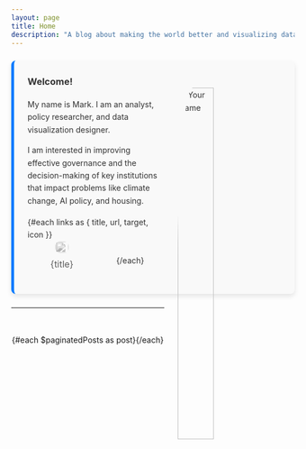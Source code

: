 ```yaml
---
layout: page
title: Home
description: "A blog about making the world better and visualizing data."
---
```


<script>
  import PostItem from "$lib/components/PostItem.svelte";
  import Pagination from "$lib/components/Pagination/Pagination.svelte";
  import { paginatedPosts } from "$lib/components/Pagination/paginatedPosts";
  import Seo from "$lib/components/Seo.svelte";
  import { siteTitle, siteDescription, links, mePic } from "$lib/constants";
  export let data;

  $: ({ posts } = data);
</script>

<div class="card-about">
    <img src="{mePic}" alt="Your Name" class="about-image">
    <h3>Welcome!</h3>
    <div class="about-text">
      <p>My name is Mark. I am an analyst, policy researcher, and data visualization designer.</p>
      <p>I am interested in improving effective governance and the decision-making of key institutions that impact problems like climate change, AI policy, and housing.</p>
    </div>
    <div class="about-links">
        {#each links as { title, url, target, icon }}
        <div class="link-item">
          <a href="{url}" {target}><img src="{icon}"/><span>{title}</span></a>
        </div>
        {/each}
    </div>

</div>


<hr/>

<div class="projects-container">
{#each $paginatedPosts as post}
  <PostItem {post} />
{/each}
</div>

<Pagination items={posts} itemsPerPage={6} />

<style>
.card-about {
  margin: 24px 0; /* Add some space to the top and bottom */
  color: #333; /* Change the font color */
  background-color: #f9f9f9; /* Add a light background color */
  padding: 24px; /* Add some padding */
  border-radius: 8px; /* Round the corners a bit */
  box-shadow: 0 4px 8px rgba(0, 0, 0, 0.1); /* Add a subtle shadow */
  line-height: 1.6;
  border-left: 5px solid #007bff; /* Bold, colored border line for emphasis */
}

.card-about h3 {
  margin-top: 0;
}

/* Responsive design adjustments */
@media (max-width: 768px) {
    .card-about {
        padding: 16px;
        margin: 16px 0;
    }
    .about-image {
    width: 40% !important;
}
}

.about-image {
    width: 40%; /* Responsive image width */
    max-width: 160px; /* Maximum size */
    height: auto;
    border-radius: 20%; /* Circular image */
    margin: 16px;
    padding: 8px;
    float: right;
}

.about-text {
  margin: 16px 0;
}

.about-links {
    display: flex;
    margin-top: 16px;
    justify-content: space-around;
    align-items: center;
    flex-wrap: wrap;
}

.link-item {
    flex-basis: calc(25% - 10px); /* Adjust the percentage for more or fewer items */
    text-align: center;
    margin-bottom: 16px;
    opacity: .7;
    filter: grayscale(1);
    transition: filter 320ms ease, transform 800ms ease; 
}

.link-item a {
    text-decoration: none;
    display: flex;
    flex-flow: column;
    align-items: center;
    font-family: var(--header-font);
    font-size: 16px;
}

.link-item span {
    display: block;
}
.link-item:hover {
    opacity: 1;
    filter: grayscale(0);
    transform: translateY(-3px);
}

.link-item img {
    width: 100%;
    max-width: 24px; /* Adjust based on your preference */
    height: auto;
    border-radius: 8px; /* Optional: for rounded corners */
    margin-bottom: 8px;
}

  .projects-container {
    display: flex;
    max-width: 1000px;
    margin: 3rem auto;
    flex-wrap: wrap;
    justify-content: center;
  }
</style>
